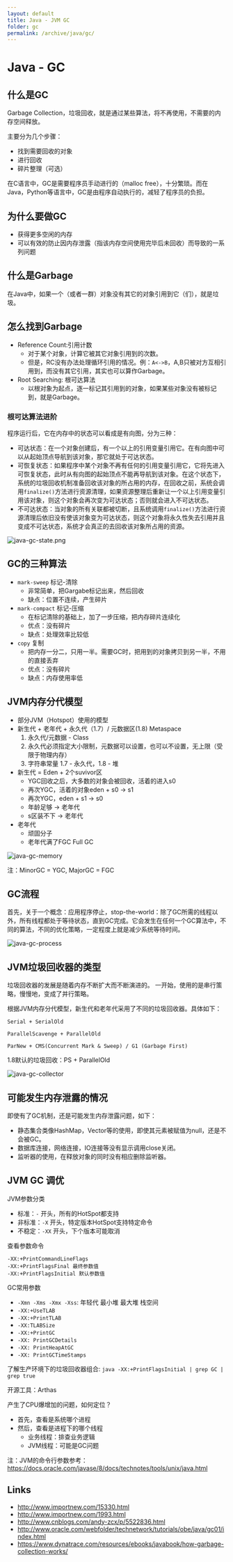 ```yaml
---
layout: default
title: Java - JVM GC
folder: gc
permalink: /archive/java/gc/
---
```


# Java - GC

## 什么是GC

Garbage Collection，垃圾回收，就是通过某些算法，将不再使用，不需要的内存空间释放。

主要分为几个步骤：
- 找到需要回收的对象
- 进行回收
- 碎片整理（可选）

在C语言中，GC是需要程序员手动进行的（malloc free），十分繁琐。而在Java，Python等语言中，GC是由程序自动执行的，减轻了程序员的负担。

## 为什么要做GC

- 获得更多空闲的内存
- 可以有效的防止因内存泄露（指该内存空间使用完毕后未回收）而导致的一系列问题

## 什么是Garbage

在Java中，如果一个（或者一群）对象没有其它的对象引用到它（们），就是垃圾。

## 怎么找到Garbage

- Reference Count:引用计数
  - 对于某个对象，计算它被其它对象引用到的次数。
  - 但是，RC没有办法处理循环引用的情况。例：`A<->B`，A,B只被对方互相引用到，而没有其它引用，其实也可以算作Garbage。
- Root Searching: 根可达算法
  - 以根对象为起点，逐一标记其引用到的对象，如果某些对象没有被标记到，就是Garbage。

### 根可达算法进阶

程序运行后，它在内存中的状态可以看成是有向图，分为三种：
- 可达状态：在一个对象创建后，有一个以上的引用变量引用它。在有向图中可以从起始顶点导航到该对象，那它就处于可达状态。
- 可恢复状态：如果程序中某个对象不再有任何的引用变量引用它，它将先进入可恢复状态，此时从有向图的起始顶点不能再导航到该对象。在这个状态下，系统的垃圾回收机制准备回收该对象的所占用的内存，在回收之前，系统会调用`finalize()`方法进行资源清理，如果资源整理后重新让一个以上引用变量引用该对象，则这个对象会再次变为可达状态；否则就会进入不可达状态。
- 不可达状态：当对象的所有关联都被切断，且系统调用`finalize()`方法进行资源清理后依旧没有使该对象变为可达状态，则这个对象将永久性失去引用并且变成不可达状态，系统才会真正的去回收该对象所占用的资源。

![java-gc-state.png](img/java-gc-state.png)

## GC的三种算法

- `mark-sweep` 标记-清除
  - 非常简单，把Gargabe标记出来，然后回收
  - 缺点：位置不连续，产生碎片
- `mark-compact` 标记-压缩
  - 在标记清除的基础上，加了一步压缩，把内存碎片连续化
  - 优点：没有碎片
  - 缺点：处理效率比较低
- `copy` 复制
  - 把内存一分二，只用一半。需要GC时，把用到的对象拷贝到另一半，不用的直接丢弃
  - 优点：没有碎片
  - 缺点：内存使用率低

## JVM内存分代模型

- 部分JVM（Hotspot）使用的模型
- 新生代 + 老年代 + 永久代（1.7）/ 元数据区(1.8) Metaspace
   1. 永久代/元数据 - Class
   2. 永久代必须指定大小限制，元数据可以设置，也可以不设置，无上限（受限于物理内存）
   3. 字符串常量 1.7 - 永久代，1.8 - 堆
- 新生代 = Eden + 2个suvivor区
  - YGC回收之后，大多数的对象会被回收，活着的进入s0
  - 再次YGC，活着的对象eden + s0 -> s1
  - 再次YGC，eden + s1 -> s0
  - 年龄足够 -> 老年代
  - s区装不下 -> 老年代
- 老年代
  - 顽固分子
  - 老年代满了FGC Full GC

![java-gc-memory](img/java-gc-memory.PNG)

注：MinorGC = YGC, MajorGC = FGC

## GC流程

首先，关于一个概念：应用程序停止，stop-the-world：除了GC所需的线程以外，所有线程都处于等待状态，直到GC完成。它会发生在任何一个GC算法中，不同的算法，不同的优化策略，一定程度上就是减少系统等待时间。

![java-gc-process](img/java-gc-process.PNG)

## JVM垃圾回收器的类型

垃圾回收器的发展是随着内存不断扩大而不断演进的。
一开始，使用的是串行策略，慢慢地，变成了并行策略。

根据JVM内存分代模型，新生代和老年代采用了不同的垃圾回收器。具体如下：

~~~
Serial + SerialOld

ParallelScavenge + ParallelOld

ParNew + CMS(Concurrent Mark & Sweep) / G1 (Garbage First)
~~~

1.8默认的垃圾回收：PS + ParallelOld

![java-gc-collector](img/java-gc-collector.PNG)

## 可能发生内存泄露的情况

即使有了GC机制，还是可能发生内存泄露问题，如下：
- 静态集合类像HashMap，Vector等的使用，即使其元素被赋值为null，还是不会被GC。
- 数据库连接，网络连接，IO连接等没有显示调用close关闭。
- 监听器的使用，在释放对象的同时没有相应删除监听器。

## JVM GC 调优

JVM参数分类

- 标准：`-` 开头，所有的HotSpot都支持
- 非标准：`-X` 开头，特定版本HotSpot支持特定命令
- 不稳定：`-XX` 开头，下个版本可能取消

查看参数命令

~~~
-XX:+PrintCommandLineFlags
-XX:+PrintFlagsFinal 最终参数值
-XX:+PrintFlagsInitial 默认参数值
~~~

GC常用参数

- `-Xmn -Xms -Xmx -Xss`: 年轻代 最小堆 最大堆 栈空间
- `-XX:+UseTLAB`
- `-XX:+PrintTLAB`
- `-XX:TLABSize`
- `-XX:+PrintGC`
- `-XX: PrintGCDetails`
- `-XX: PrintHeapAtGC`
- `-XX: PrintGCTimeStamps`

了解生产环境下的垃圾回收器组合: `java -XX:+PrintFlagsInitial | grep GC | grep true`

开源工具：Arthas

产生了CPU爆增加的问题，如何定位？
- 首先，查看是系统哪个进程
- 然后，查看是进程下的哪个线程
  - 业务线程：排查业务逻辑
  - JVM线程：可能是GC问题

注：JVM的命令行参数参考：https://docs.oracle.com/javase/8/docs/technotes/tools/unix/java.html

## Links
- <http://www.importnew.com/15330.html>
- <http://www.importnew.com/1993.html>
- <http://www.cnblogs.com/andy-zcx/p/5522836.html>
- <http://www.oracle.com/webfolder/technetwork/tutorials/obe/java/gc01/index.html>
- <https://www.dynatrace.com/resources/ebooks/javabook/how-garbage-collection-works/>
